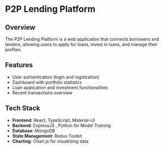 # P2P Lending Platform

## Overview

The P2P Lending Platform is a web application that connects borrowers and lenders, allowing users to apply for loans, invest in loans, and manage their profiles.

## Features

- User authentication (login and registration)
- Dashboard with portfolio statistics
- Loan application and investment functionalities
- Recent transactions overview

## Tech Stack

- **Frontend**: React, TypeScript, Material-UI
- **Backend**: ExpressJS , Python for Model Training
- **Database**: MongoDB
- **State Management**: Redux Toolkit
- **Charting**: Chart.js for visualizing data


